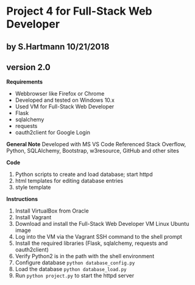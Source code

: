 # Project 4 for Full-Stack Web Developer
## by S.Hartmann 10/21/2018
## version 2.0

**Requirements**
- Webbrowser like Firefox or Chrome
- Developed and tested on Windows 10.x
- Used VM for Full-Stack Web Developer
- Flask
- sqlalchemy
- requests
- oauth2client for Google Login

**General Note**
Developed with MS VS Code
Referenced Stack Overflow, Python, SQLAlchemy, Bootstrap, w3resource, GitHub and other sites

__Code__
1. Python scripts to create and load database; start httpd
2. html templates for editing database entries
3. style template

__Instructions__
1. Install VirtualBox from Oracle
2. Install Vagrant
3. Download and install the Full-Stack Web Developer VM Linux Ubuntu image
4. Log into the VM via the Vagrant SSH command to the shell prompt
5. Install the required libraries (Flask, sqlalchemy, requests and oauth2client)
6. Verify Python2 is in the path with the shell environment
7. Configure database `python database_config.py`
8. Load the database `python database_load.py`
9. Run `python project.py` to start the httpd server